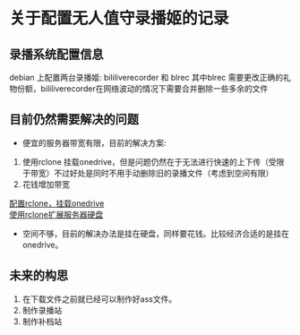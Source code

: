 # 关于配置无人值守录播姬的记录

## 录播系统配置信息
debian 上配置两台录播姬: bililiverecorder 和 blrec
其中blrec 需要更改正确的礼物份额，bililiverecorder在网络波动的情况下需要合并删除一些多余的文件


## 目前仍然需要解决的问题
* 便宜的服务器带宽有限，目前的解决方案:
1. 使用rclone 挂载onedrive，但是问题仍然在于无法进行快速的上下传（受限于带宽）不过好处是同时不用手动删除旧的录播文件（考虑到空间有限）
2. 花钱增加带宽

[配置rclone，挂载onedrive](https://333rd.net/posts/tech/linux%E4%BD%BF%E7%94%A8rclone%E6%8C%82%E8%BD%BDonedrive%E7%BD%91%E7%9B%98/)\
[使用rclone扩展服务器硬盘](https://cloud.tencent.com/developer/article/1936298)
* 空间不够，目前的解决办法是挂在硬盘，同样要花钱。比较经济合适的是挂在onedrive。

## 未来的构思
1. 在下载文件之前就已经可以制作好ass文件。
2. 制作录播站
3. 制作补档站
